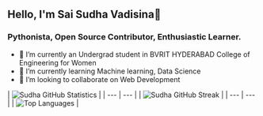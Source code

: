 ## Hello, I'm Sai Sudha Vadisina👋
### Pythonista, Open Source Contributor, Enthusiastic Learner.


- 🔭 I’m currently an Undergrad student in BVRIT HYDERABAD College of Engineering for Women
- 🌱 I’m currently learning Machine learning, Data Science
- 👯 I’m looking to collaborate on Web Development


| ![Sudha GitHub Statistics](https://github-readme-stats.vercel.app/api?username=SaiSudhaV&show_icons=true) |
| --- | --- |
| ![Sudha GitHub Streak](https://github-readme-streak-stats.herokuapp.com/?user=SaiSudhaV) |
| --- | --- |
| ![Top Languages](https://github-readme-stats.vercel.app/api/top-langs/?username=SaiSudhaV) |
